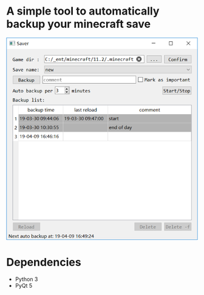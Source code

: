 # A simple tool to automatically backup your minecraft save
![img](/src/demo.png)
# Dependencies
- Python 3
- PyQt 5